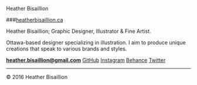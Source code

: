 Heather Bisaillion

###[heatherbisaillion.ca](https://heatherbisaillion.ca)

Heather Bisaillion; Graphic Designer, Illustrator & Fine Artist.

Ottawa-based designer specializing in illustration. I aim to produce unique creations that speak to various brands and styles.

**[heather.bisaillion@gmail.com](mailto:heather.bisaillion@gmail.com)**
[GitHub](https://github.com/HeatherAnn)
[Instagram](https://www.instagram.com/heatherbisaillion/)
[Behance](https://www.behance.net/HeatherBisaillion)
[Twitter](https://twitter.com/HeathBisa)

---

© 2016 Heather Bisaillion
